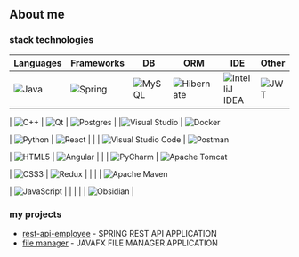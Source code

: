 ## About me
### stack technologies
| Languages | Frameworks | DB | ORM | IDE | Other |
|-----------|------------|----|-----|-----|-------|
| ![Java](https://img.shields.io/badge/java-%23ED8B00.svg?style=for-the-badge&logo=openjdk&logoColor=white) | ![Spring](https://img.shields.io/badge/spring-%236DB33F.svg?style=for-the-badge&logo=spring&logoColor=white) | ![MySQL](https://img.shields.io/badge/mysql-%2300f.svg?style=for-the-badge&logo=mysql&logoColor=white) | ![Hibernate](https://img.shields.io/badge/Hibernate-59666C?style=for-the-badge&logo=Hibernate&logoColor=white) | ![IntelliJ IDEA](https://img.shields.io/badge/IntelliJIDEA-000000.svg?style=for-the-badge&logo=intellij-idea&logoColor=white) | ![JWT](https://img.shields.io/badge/JWT-black?style=for-the-badge&logo=JSON%20web%20tokens)

| ![C++](https://img.shields.io/badge/c++-%2300599C.svg?style=for-the-badge&logo=c%2B%2B&logoColor=white) | ![Qt](https://img.shields.io/badge/Qt-%23217346.svg?style=for-the-badge&logo=Qt&logoColor=white) | ![Postgres](https://img.shields.io/badge/postgres-%23316192.svg?style=for-the-badge&logo=postgresql&logoColor=white) | |![Visual Studio](https://img.shields.io/badge/Visual%20Studio-5C2D91.svg?style=for-the-badge&logo=visual-studio&logoColor=white) | ![Docker](https://img.shields.io/badge/docker-%230db7ed.svg?style=for-the-badge&logo=docker&logoColor=white)

| ![Python](https://img.shields.io/badge/python-3670A0?style=for-the-badge&logo=python&logoColor=ffdd54) | ![React](https://img.shields.io/badge/react-%2320232a.svg?style=for-the-badge&logo=react&logoColor=%2361DAFB) | | | ![Visual Studio Code](https://img.shields.io/badge/Visual%20Studio%20Code-0078d7.svg?style=for-the-badge&logo=visual-studio-code&logoColor=white) | ![Postman](https://img.shields.io/badge/Postman-FF6C37?style=for-the-badge&logo=postman&logoColor=white)

| ![HTML5](https://img.shields.io/badge/html5-%23E34F26.svg?style=for-the-badge&logo=html5&logoColor=white) | ![Angular](https://img.shields.io/badge/angular-%23DD0031.svg?style=for-the-badge&logo=angular&logoColor=white) | | | ![PyCharm](https://img.shields.io/badge/pycharm-143?style=for-the-badge&logo=pycharm&logoColor=black&color=black&labelColor=green) | ![Apache Tomcat](https://img.shields.io/badge/apache%20tomcat-%23F8DC75.svg?style=for-the-badge&logo=apache-tomcat&logoColor=black)

| ![CSS3](https://img.shields.io/badge/css3-%231572B6.svg?style=for-the-badge&logo=css3&logoColor=white) | ![Redux](https://img.shields.io/badge/redux-%23593d88.svg?style=for-the-badge&logo=redux&logoColor=white) | | | | ![Apache Maven](https://img.shields.io/badge/Apache%20Maven-C71A36?style=for-the-badge&logo=Apache%20Maven&logoColor=white)

| ![JavaScript](https://img.shields.io/badge/javascript-%23323330.svg?style=for-the-badge&logo=javascript&logoColor=%23F7DF1E) | | | | | ![Obsidian](https://img.shields.io/badge/Obsidian-%23483699.svg?style=for-the-badge&logo=obsidian&logoColor=white)
|


### my projects
- [rest-api-employee](https://github.com/reshetovProg/rest-api-employee) - SPRING REST API APPLICATION
- [file manager](https://github.com/reshetovProg/fileManager/tree/master) - JAVAFX FILE MANAGER APPLICATION
